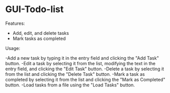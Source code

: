 # GUI-Todo-list

Features:

- Add, edit, and delete tasks
- Mark tasks as completed

 Usage:
 
-Add a new task by typing it in the entry field and clicking the "Add Task" button.
-Edit a task by selecting it from the list, modifying the text in the entry field, and clicking the "Edit Task" button.
-Delete a task by selecting it from the list and clicking the "Delete Task" button.
-Mark a task as completed by selecting it from the list and clicking the "Mark as Completed" button.
-Load tasks from a file using the "Load Tasks" button. 
  
